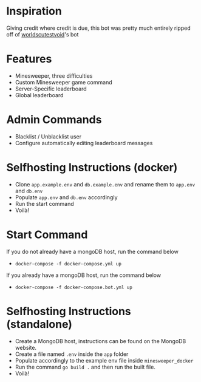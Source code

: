 # Inspiration
Giving credit where credit is due, this bot was pretty much entirely ripped off of [worldscutestvoid](https://github.com/cmsteffey)'s bot

# Features
- Minesweeper, three difficulties
- Custom Minesweeper game command
- Server-Specific leaderboard
- Global leaderboard

# Admin Commands
- Blacklist / Unblacklist user
- Configure automatically editing leaderboard messages

# Selfhosting Instructions (docker)
- Clone `app.example.env` and `db.example.env` and rename them to `app.env` and `db.env`
- Populate `app.env` and `db.env` accordingly 
- Run the start command
- Voilà!

# Start Command
If you do not already have a mongoDB host, run the command below
- `docker-compose -f docker-compose.yml up`

If you already have a mongoDB host, run the command below
- `docker-compose -f docker-compose.bot.yml up`

# Selfhosting Instructions (standalone)
- Create a MongoDB host, instructions can be found on the MongoDB website.
- Create a file named `.env` inside the `app` folder
- Populate accordingly to the example env file inside `minesweeper_docker`
- Run the command `go build .` and then run the built file.
- Voilà!
